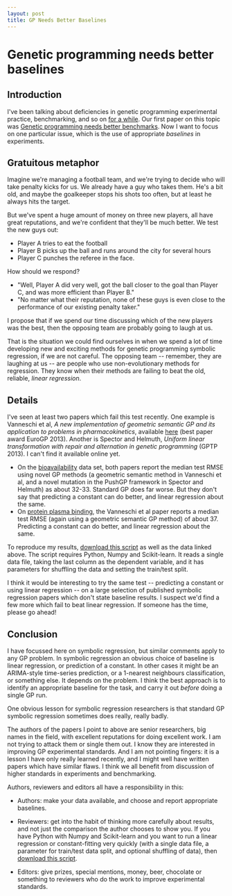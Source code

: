 ```yaml
---
layout: post
title: GP Needs Better Baselines
---
```


Genetic programming needs better baselines
========

Introduction
------------

I've been talking about deficiencies in genetic programming
experimental practice, benchmarking, and so on
[for a while](http://gpbenchmarks.org/). Our first paper on this topic
was
[Genetic programming needs better benchmarks](http://gpbenchmarks.org/wp-content/uploads/2013/05/paper1.pdf).
Now I want to focus on one particular issue, which is the use of
appropriate *baselines* in experiments.


Gratuitous metaphor
-------------------

Imagine we're managing a football team, and we're trying to decide who
will take penalty kicks for us. We already have a guy who takes them.
He's a bit old, and maybe the goalkeeper stops his shots too often,
but at least he always hits the target.

But we've spent a huge amount of money on three new players, all have
great reputations, and we're confident that they'll be much better. We
test the new guys out:

* Player A tries to eat the football
* Player B picks up the ball and runs around the city for several hours
* Player C punches the referee in the face.

How should we respond?

* "Well, Player A did very well, got the ball closer to the goal than
  Player C, and was more efficient than Player B."
* "No matter what their reputation, none of these guys is even close
  to the performance of our existing penalty taker."

I propose that if we spend our time discussing which of the new
players was the best, then the opposing team are probably going to
laugh at us.

That is the situation we could find ourselves in when we spend a lot
of time developing new and exciting methods for genetic programming
symbolic regression, if we are not careful. The opposing team --
remember, they are laughing at us -- are people who use
non-evolutionary methods for regression. They know when their methods
are failing to beat the old, reliable, *linear regression*.


Details
-------

I've seen at least two papers which fail this test recently. One
example is Vanneschi et al, *A new implementation of geometric
semantic GP and its application to problems in pharmacokinetics*,
available
[here](http://link.springer.com/chapter/10.1007/978-3-642-37207-0_18)
(best paper award EuroGP 2013). Another is Spector and Helmuth,
*Uniform linear transformation with repair and alternation in genetic
programming* (GPTP 2013). I can't find it available online yet.


* On the
  [bioavailability](http://kdbio.inesc-id.pt/~sara/gptp2013/bioavailability.txt)
  data set, both papers report the median test RMSE using novel GP
  methods (a geometric semantic method in Vanneschi et al, and a novel
  mutation in the PushGP framework in Spector and Helmuth) as about
  32-33. Standard GP does far worse. But they don't say that
  predicting a constant can do better, and linear regression about the
  same.
* On
  [protein plasma binding](http://kdbio.inesc-id.pt/~sara/gptp2013/ppb.txt),
  the Vanneschi et al paper reports a median test RMSE (again using a
  geometric semantic GP method) of about 37. Predicting a constant can
  do better, and linear regression about the same.

To reproduce my results,
[download this script](https://gist.github.com/jmmcd/7790588) as well
as the data linked above. The script requires Python, Numpy and
Scikit-learn. It reads a single data file, taking the last column as
the dependent variable, and it has parameters for shuffling the data
and setting the train/test split.

I think it would be interesting to try the same test -- predicting a
constant or using linear regression -- on a large selection of
published symbolic regression papers which don't state baseline
results. I suspect we'd find a few more which fail to beat linear
regression. If someone has the time, please go ahead!


Conclusion
----------

I have focussed here on symbolic regression, but similar comments
apply to any GP problem. In symbolic regression an obvious choice of
baseline is linear regression, or prediction of a constant. In other
cases it might be an ARIMA-style time-series prediction, or a
1-nearest neighbours classification, or something else. It depends on
the problem. I think the best approach is to identify an appropriate
baseline for the task, and carry it out *before* doing a single GP
run.

One obvious lesson for symbolic regression researchers is that
standard GP symbolic regression sometimes does really, really badly.

The authors of the papers I point to above are senior researchers, big
names in the field, with excellent reputations for doing excellent
work. I am not trying to attack them or single them out. I know they
are interested in improving GP experimental standards. And I am not
pointing fingers: it is a lesson I have only really learned recently,
and I might well have written papers which have similar flaws. I think
we all benefit from discussion of higher standards in experiments and
benchmarking.

Authors, reviewers and editors all have a responsibility in this:

* Authors: make your data available, and choose and report appropriate
  baselines.

* Reviewers: get into the habit of thinking more carefully about
  results, and not just the comparison the author chooses to show you.
  If you have Python with Numpy and Scikit-learn and you want to run a
  linear regression or constant-fitting very quickly (with a single
  data file, a parameter for train/test data split, and optional
  shuffling of data), then
  [download this script](https://gist.github.com/jmmcd/7790588).

* Editors: give prizes, special mentions, money, beer, chocolate or
  something to reviewers who do the work to improve experimental
  standards.

